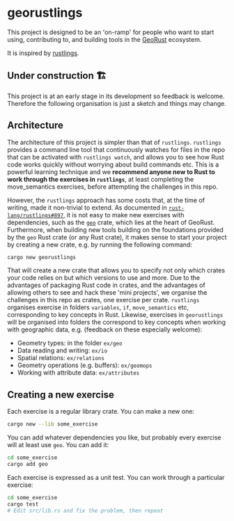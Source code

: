 # georustlings

This project is designed to be an 'on-ramp' for people who want to start using, contributing to, and building tools in the [GeoRust](https://github.com/georust/) ecosystem.

It is inspired by [rustlings](https://github.com/rust-lang/rustlings).

## Under construction 🏗️

This project is at an early stage in its development so feedback is welcome.
Therefore the following organisation is just a sketch and things may change.

## Architecture

The architecture of this project is simpler than that of `rustlings`.
`rustlings` provides a command line tool that continuously watches for files in the repo that can be activated with `rustlings watch`, and allows you to see how Rust code works quickly without worrying about build commands etc.
This is a powerful learning technique and we **recommend anyone new to Rust to work through the exercises in `rustlings`**, at least completing the move_semantics exercises, before attempting the challenges in this repo.

However, the `rustlings` approach has some costs that, at the time of writing, made it non-trivial to extend.
As documented in [`rust-lang/rustlings#897`](https://github.com/rust-lang/rustlings/issues/897), it is not easy to make new exercises with dependencies, such as the [`geo`](https://github.com/georust/geo) crate, which lies at the heart of GeoRust.
Furthermore, when building new tools building on the foundations provided by the `geo` Rust crate (or any Rust crate), it makes sense to start your project by creating a new crate, e.g. by running the following command:

```bash
cargo new georustlings
```

That will create a new crate that allows you to specify not only which crates your code relies on but which versions to use and more.
Due to the advantages of packaging Rust code in crates, and the advantages of allowing others to see and hack these 'mini projects', we organise the challenges in this repo as crates, one exercise per crate.
`rustlings` organises exercise in folders `variables`, `if`, `move_semantics` etc, corresponding to key concepts in Rust.
Likewise, exercises in `georustlings` will be organised into folders the correspond to key concepts when working with geographic data, e.g. (feedback on these especially welcome):

- Geometry types: in the folder `ex/geo`
- Data reading and writing: `ex/io`
- Spatial relations: `ex/relations`
- Geometry operations (e.g. buffers): `ex/geomops`
- Working with attribute data: `ex/attributes`

## Creating a new exercise

Each exercise is a regular library crate. You can make a new one:

```bash
cargo new --lib some_exercise
```

You can add whatever dependencies you like, but probably every exercise will at
least use `geo`. You can add it:

```bash
cd some_exercise
cargo add geo
```

Each exercise is expressed as a unit test. You can work through a particular exercise:

```bash
cd some_exercise
cargo test
# Edit src/lib.rs and fix the problem, then repeat
```
